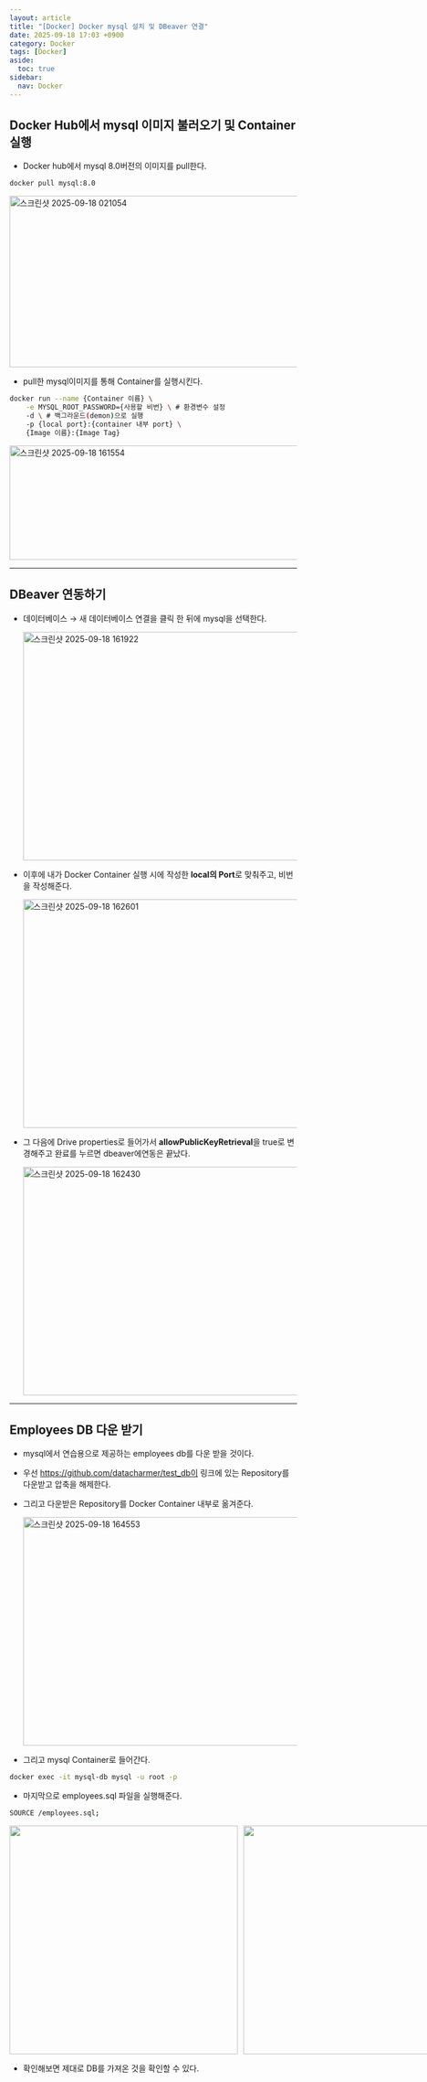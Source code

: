 ```yaml
---
layout: article
title: "[Docker] Docker mysql 설치 및 DBeaver 연결"
date: 2025-09-18 17:03 +0900
category: Docker
tags: [Docker]
aside:
  toc: true
sidebar:
  nav: Docker
---
```

## Docker Hub에서 mysql 이미지 불러오기 및 Container 실행

- Docker hub에서 mysql 8.0버전의 이미지를 pull한다.

```bash
docker pull mysql:8.0
```

<img width="800" height="300" alt="스크린샷 2025-09-18 021054" src="https://github.com/user-attachments/assets/36235455-6535-42f0-8398-571605168e87" />

- pull한 mysql이미지를 통해 Container를 실행시킨다.

```bash
docker run --name {Container 이름} \
	-e MYSQL_ROOT_PASSWORD={사용할 비번} \ # 환경변수 설정
	-d \ # 백그라운드(demon)으로 실행
	-p {local port}:{container 내부 port} \
	{Image 이름}:{Image Tag}
```

<img width="800" height="200" alt="스크린샷 2025-09-18 161554" src="https://github.com/user-attachments/assets/7a3bc6e9-be65-4b56-be4b-ef0b00404450" />

---

## DBeaver 연동하기

- 데이터베이스 → 새 데이터베이스 연결을 클릭 한 뒤에 mysql을 선택한다.
    
    <img width="600" height="400" alt="스크린샷 2025-09-18 161922" src="https://github.com/user-attachments/assets/319e12e7-2b32-4279-8de5-584cf4a383e5" />
- 이후에 내가 Docker Container 실행 시에 작성한 **local의 Port**로 맞춰주고, 비번을 작성해준다.
    
    <img width="600" height="400" alt="스크린샷 2025-09-18 162601" src="https://github.com/user-attachments/assets/8fa6e17f-c92a-48df-8120-6819c8075ae1" />
- 그 다음에 Drive properties로 들어가서 **allowPublicKeyRetrieval**을 true로 변경해주고 완료를 누르면 dbeaver에연동은 끝났다.
    
    <img width="600" height="400" alt="스크린샷 2025-09-18 162430" src="https://github.com/user-attachments/assets/1c7b4b36-361a-4555-becf-cde07846bbe7" />

---

## Employees DB 다운 받기

- mysql에서 연습용으로 제공하는 employees db를 다운 받을 것이다.
- 우선 https://github.com/datacharmer/test_db이 링크에 있는 Repository를 다운받고 압축을 해제한다.
- 그리고 다운받은 Repository를 Docker Container 내부로 옮겨준다.
    
    <img width="600" height="400" alt="스크린샷 2025-09-18 164553" src="https://github.com/user-attachments/assets/ebd05cc2-a320-4e12-8c6e-6f3567ab9709" />
- 그리고 mysql Container로 들어간다.

```bash
docker exec -it mysql-db mysql -u root -p
```

- 마지막으로 employees.sql 파일을 실행해준다.

```bash
SOURCE /employees.sql;
```
<div style="display:flex; gap:10px;">
  <img src="https://github.com/user-attachments/assets/45dde98f-df19-4bc2-87e8-830b8c8f6c1b" width="400" />
  <img src="https://github.com/user-attachments/assets/cbd7941a-1c19-4acc-8670-b0e83167befc" width="400" />
</div>

- 확인해보면 제대로 DB를 가져온 것을 확인할 수 있다.
